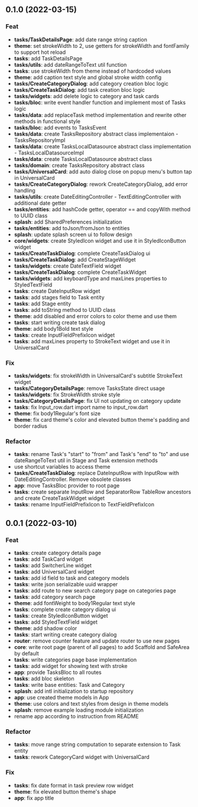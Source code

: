 ## 0.1.0 (2022-03-15)

### Feat

- **tasks/TaskDetailsPage**: add date range string caption
- **theme**: set strokeWidth to 2, use getters for strokeWidth and fontFamily to support hot reload
- **tasks**: add TaskDetailsPage
- **tasks/utils**: add dateRangeToText util function
- **tasks**: use strokeWidth from theme instead of hardcoded values
- **theme**: add caption text style and global stroke width config
- **tasks/CreateCategoryDialog**: add category creation bloc logic
- **tasks/CreateTaskDialog**: add task creation bloc logic
- **tasks/widgets**: add delete logic to category and task cards
- **tasks/bloc**: write event handler function and implement most of Tasks logic
- **tasks/data**: add replaceTask method implementation and rewrite other methods in functional style
- **tasks/bloc**: add events to TasksEvent
- **tasks/data**: create TasksRepository abstract class implementaion - TasksRepositoryImpl
- **tasks/data**: create TasksLocalDatasource abstract class implementation - TasksLocalDatasourceImpl
- **tasks/data**: create TasksLocalDatasource abstract class
- **tasks/domain**: create TasksRepository abstract class
- **tasks/UniversalCard**: add auto dialog close on popup menu's button tap in UniversalCard
- **tasks/CreateCategoryDialog**: rework CreateCategoryDialog, add error handling
- **tasks/utils**: create DateEditingController - TextEditingController with additional date getter
- **tasks/entities**: add hashCode getter, operator == and copyWith method to UUID class
- **splash**: add SharedPreferences initialization
- **tasks/entities**: add toJson/fromJson to entities
- **splash**: update splash screen ui to follow design
- **core/widgets**: create StyledIcon widget and use it in StyledIconButton widget
- **tasks/CreateTaskDialog**: complete CreateTaskDialog ui
- **tasks/CreateTaskDialog**: add CreateStageWidget
- **tasks/widgets**: create DateTextField widget
- **tasks/CreateTaskDialog**: complete CreateTaskWidget
- **tasks/widgets**: add keyboardType and maxLines properties to StyledTextField
- **tasks**: create DateInputRow widget
- **tasks**: add stages field to Task entity
- **tasks**: add Stage entity
- **tasks**: add toString method to UUID class
- **theme**: add disabled and error colors to color theme and use them
- **tasks**: start writing create task dialog
- **theme**: add body1Bold text style
- **tasks**: create InputFieldPrefixIcon widget
- **tasks**: add maxLines property to StrokeText widget and use it in UniversalCard

### Fix

- **tasks/widgets**: fix strokeWidth in UniversalCard's subtitle StrokeText widget
- **tasks/CategoryDetailsPage**: remove TasksState direct usage
- **tasks/widgets**: fix StrokeWidth stroke style
- **tasks/CategoryDetailsPage**: fix UI not updating on category update
- **tasks**: fix Input_row.dart import name to input_row.dart
- **theme**: fix body1Regular's font size
- **theme**: fix card theme's color and elevated button theme's padding and border radius

### Refactor

- **tasks**: rename Task's "start" to "from" and Task's "end" to "to" and use dateRangeToText util in Stage and Task extension methods
- use shortcut variables to access theme
- **tasks/CreateTaskDialog**: replace DateInputRow with InputRow with DateEditingController. Remove obsolete classes
- **app**: move TasksBloc provider to root page
- **tasks**: create separate InputRow and SeparatorRow TableRow ancestors and create CreateTaskWidget widget
- **tasks**: rename InputFieldPrefixIcon to TextFieldPrefixIcon

## 0.0.1 (2022-03-10)

### Feat

- **tasks**: create category details page
- **tasks**: add TaskCard widget
- **tasks**: add SwitcherLine widget
- **tasks**: add UniversalCard widget
- **tasks**: add id field to task and category models
- **tasks**: write json serializable uuid wrapper
- **tasks**: add route to new search category page on categories page
- **tasks**: add category search page
- **theme**: add fontWeight to body1Regular text style
- **tasks**: complete create category dialog ui
- **tasks**: create StyledIconButton widget
- **tasks**: add StyledTextField widget
- **theme**: add shadow color
- **tasks**: start writing create category dialog
- **router**: remove counter feature and update router to use new pages
- **core**: write root page (parent of all pages) to add Scaffold and SafeArea by default
- **tasks**: write categories page base implementation
- **tasks**: add widget for showing text with stroke
- **app**: provide TasksBloc to all routes
- **tasks**: add bloc skeleton
- **tasks**: write base entities: Task and Category
- **splash**: add intl initialization to startup repository
- **app**: use created theme models in App
- **theme**: use colors and text styles from design in theme models
- **splash**: remove example loading module initialization
- rename app according to instruction from README

### Refactor

- **tasks**: move range string computation to separate extension to Task entity
- **tasks**: rework CategoryCard widget with UniversalCard

### Fix

- **tasks**: fix date format in task preview row widget
- **theme**: fix elevated button theme's shape
- **app**: fix app title
